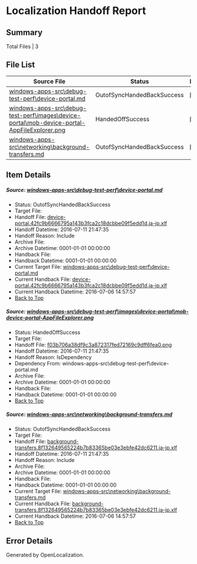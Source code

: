 # <a name='report-top'></a> Localization Handoff Report

## Summary
 Total Files | 3

## File List
 Source File | Status | Details 
 ----------- | ------ | ------- 
 [windows-apps-src\debug-test-perf\device-portal.md](https://github.com/Microsoft/windows-apps/blob/01e83c14304891ff5eaa895e98bbebac33ee7614/windows-apps-src/debug-test-perf/device-portal.md) | OutofSyncHandedBackSuccess | [Details](#55cbdc077f839166f32605bbada8e0cc707cf5b31978)
 [windows-apps-src\debug-test-perf\images\device-portal\mob-device-portal-AppFileExplorer.png](https://github.com/Microsoft/windows-apps/blob/e04e221c6c86330832cccc8d339c5cacd9377c05/windows-apps-src/debug-test-perf/images/device-portal/mob-device-portal-AppFileExplorer.png) | HandedOffSuccess | [Details](#f03b706a38df9c3a872317fed72169c9dff6fea01988)
 [windows-apps-src\networking\background-transfers.md](https://github.com/Microsoft/windows-apps/blob/b15d01ec4fd41a8f03345a4416b4795455928533/windows-apps-src/networking/background-transfers.md) | OutofSyncHandedBackSuccess | [Details](#cbb8308a3390634f0068f72041803989201e23453446)

## Item Details
##### <a name='55cbdc077f839166f32605bbada8e0cc707cf5b31978'></a> Source: [windows-apps-src\debug-test-perf\device-portal.md](https://github.com/Microsoft/windows-apps/blob/01e83c14304891ff5eaa895e98bbebac33ee7614/windows-apps-src/debug-test-perf/device-portal.md)
* Status: OutofSyncHandedBackSuccess
* Target File: 
* Handoff File: [device-portal.42fc9b6666795a143b3fca2c18dcbbe09f5edd1d.ja-jp.xlf](https://github.com/Microsoft/WDG.handoff/blob/b1b84f7300c008668aaec11eebbceabf6e7f3f79/ol-handoff/Microsoft/windows-apps.ja-jp/master/device-portal.42fc9b6666795a143b3fca2c18dcbbe09f5edd1d.ja-jp.xlf)
* Handoff Datetime: 2016-07-11 21:47:35
* Handoff Reason: Include
* Archive File: 
* Archive Datetime: 0001-01-01 00:00:00
* Handback File: 
* Handback Datetime: 0001-01-01 00:00:00
* Current Target File: [windows-apps-src\debug-test-perf\device-portal.md](https://github.com/Microsoft/windows-apps.ja-jp/blob/50184089ee68f46cd2f416adf3a3994777b91210/windows-apps-src/debug-test-perf/device-portal.md)
* Current Handback File: [device-portal.42fc9b6666795a143b3fca2c18dcbbe09f5edd1d.ja-jp.xlf](https://github.com/Microsoft/WDG.handback/blob/4b30c8e256811740592ee2bde985c1f06955abde/ol-handback/Microsoft/windows-apps.ja-jp/master/device-portal.42fc9b6666795a143b3fca2c18dcbbe09f5edd1d.ja-jp.xlf)
* Current Handback Datetime: 2016-07-06 14:57:57
* [Back to Top](#report-top)

##### <a name='f03b706a38df9c3a872317fed72169c9dff6fea01988'></a> Source: [windows-apps-src\debug-test-perf\images\device-portal\mob-device-portal-AppFileExplorer.png](https://github.com/Microsoft/windows-apps/blob/e04e221c6c86330832cccc8d339c5cacd9377c05/windows-apps-src/debug-test-perf/images/device-portal/mob-device-portal-AppFileExplorer.png)
* Status: HandedOffSuccess
* Target File: 
* Handoff File: [f03b706a38df9c3a872317fed72169c9dff6fea0.png](https://github.com/Microsoft/WDG.handoff/blob/b1b84f7300c008668aaec11eebbceabf6e7f3f79/ol-handoff/Microsoft/windows-apps.ja-jp/master/f03b706a38df9c3a872317fed72169c9dff6fea0.png)
* Handoff Datetime: 2016-07-11 21:47:35
* Handoff Reason: IsDependency
* Dependency From: windows-apps-src\debug-test-perf\device-portal.md
* Archive File: 
* Archive Datetime: 0001-01-01 00:00:00
* Handback File: 
* Handback Datetime: 0001-01-01 00:00:00
* [Back to Top](#report-top)

##### <a name='cbb8308a3390634f0068f72041803989201e23453446'></a> Source: [windows-apps-src\networking\background-transfers.md](https://github.com/Microsoft/windows-apps/blob/b15d01ec4fd41a8f03345a4416b4795455928533/windows-apps-src/networking/background-transfers.md)
* Status: OutofSyncHandedBackSuccess
* Target File: 
* Handoff File: [background-transfers.8f132649565224b7b83365be03e3ebfe42dc6211.ja-jp.xlf](https://github.com/Microsoft/WDG.handoff/blob/b1b84f7300c008668aaec11eebbceabf6e7f3f79/ol-handoff/Microsoft/windows-apps.ja-jp/master/background-transfers.8f132649565224b7b83365be03e3ebfe42dc6211.ja-jp.xlf)
* Handoff Datetime: 2016-07-11 21:47:35
* Handoff Reason: Include
* Archive File: 
* Archive Datetime: 0001-01-01 00:00:00
* Handback File: 
* Handback Datetime: 0001-01-01 00:00:00
* Current Target File: [windows-apps-src\networking\background-transfers.md](https://github.com/Microsoft/windows-apps.ja-jp/blob/50184089ee68f46cd2f416adf3a3994777b91210/windows-apps-src/networking/background-transfers.md)
* Current Handback File: [background-transfers.8f132649565224b7b83365be03e3ebfe42dc6211.ja-jp.xlf](https://github.com/Microsoft/WDG.handback/blob/4b30c8e256811740592ee2bde985c1f06955abde/ol-handback/Microsoft/windows-apps.ja-jp/master/background-transfers.8f132649565224b7b83365be03e3ebfe42dc6211.ja-jp.xlf)
* Current Handback Datetime: 2016-07-06 14:57:57
* [Back to Top](#report-top)


## Error Details

Generated by OpenLocalization.
